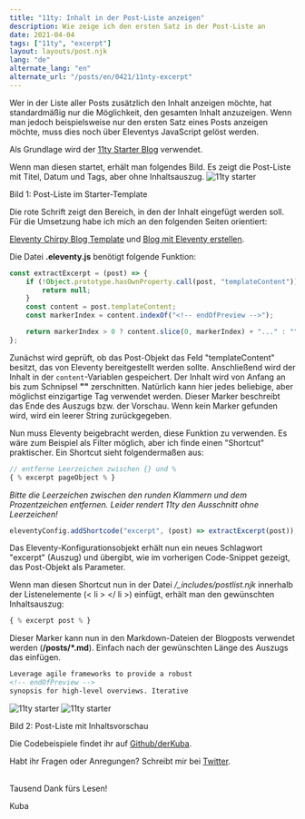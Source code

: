 ```yaml
---
title: "11ty: Inhalt in der Post-Liste anzeigen"
description: Wie zeige ich den ersten Satz in der Post-Liste an
date: 2021-04-04
tags: ["11ty", "excerpt"]
layout: layouts/post.njk
lang: "de"
alternate_lang: "en"
alternate_url: "/posts/en/0421/11nty-excerpt"
---
```


Wer in der Liste aller Posts zusätzlich den Inhalt anzeigen möchte, hat standardmäßig nur die Möglichkeit, den gesamten Inhalt anzuzeigen. Wenn man jedoch beispielsweise nur den ersten Satz eines Posts anzeigen möchte, muss dies noch über Eleventys JavaScript gelöst werden. <!-- endOfPreview -->

Als Grundlage wird der [11ty Starter Blog](https://github.com/11ty/eleventy-base-blog) verwendet.

Wenn man diesen startet, erhält man folgendes Bild. Es zeigt die Post-Liste mit Titel, Datum und Tags, aber ohne Inhaltsauszug.
![11ty starter](/img/0421/excerpt-place.png "11ty starter")

<div class="has-text-right image-subline">Bild 1: Post-Liste im Starter-Template</div>

Die rote Schrift zeigt den Bereich, in den der Inhalt eingefügt werden soll.
Für die Umsetzung habe ich mich an den folgenden Seiten orientiert:

[Eleventy Chirpy Blog Template](https://github.com/muenzpraeger/eleventy-chirpy-blog-template) und [Blog mit Eleventy erstellen](https://keepinguptodate.com/pages/2019/06/creating-blog-with-eleventy/).

Die Datei **.eleventy.js** benötigt folgende Funktion:

```javascript
const extractExcerpt = (post) => {
    if (!Object.prototype.hasOwnProperty.call(post, "templateContent")) {
        return null;
    }
    const content = post.templateContent;
    const markerIndex = content.indexOf("<!-- endOfPreview -->");

    return markerIndex > 0 ? content.slice(0, markerIndex) + "..." : "";
};
```

Zunächst wird geprüft, ob das Post-Objekt das Feld "templateContent" besitzt, das von Eleventy bereitgestellt werden sollte. Anschließend wird der Inhalt in der `content`-Variablen gespeichert. Der Inhalt wird von Anfang an bis zum Schnipsel **"<!-- endOfPreview -->"** zerschnitten. Natürlich kann hier jedes beliebige, aber möglichst einzigartige Tag verwendet werden. Dieser Marker beschreibt das Ende des Auszugs bzw. der Vorschau. Wenn kein Marker gefunden wird, wird ein leerer String zurückgegeben.

Nun muss Eleventy beigebracht werden, diese Funktion zu verwenden. Es wäre zum Beispiel als Filter möglich, aber ich finde einen "Shortcut" praktischer. Ein Shortcut sieht folgendermaßen aus:

```javascript
// entferne Leerzeichen zwischen {} und %
{ % excerpt pageObject % }
```

<em>Bitte die Leerzeichen zwischen den runden Klammern und dem Prozentzeichen entfernen. Leider rendert 11ty den Ausschnitt ohne Leerzeichen!</em>

```javascript
eleventyConfig.addShortcode("excerpt", (post) => extractExcerpt(post));
```

Das Eleventy-Konfigurationsobjekt erhält nun ein neues Schlagwort "excerpt" (Auszug) und übergibt, wie im vorherigen Code-Snippet gezeigt, das Post-Objekt als Parameter.

Wenn man diesen Shortcut nun in der Datei _/\_includes/postlist.njk_ innerhalb der Listenelemente (< li > </ li >) einfügt, erhält man den gewünschten Inhaltsauszug:

```javascript
{ % excerpt post % }
```

Dieser Marker kann nun in den Markdown-Dateien der Blogposts verwendet werden (**/posts/\*.md**). Einfach nach der gewünschten Länge des Auszugs das **<!-- endOfPreview -->** einfügen.

```html
Leverage agile frameworks to provide a robust
<!-- endOfPreview -->
synopsis for high-level overviews. Iterative
```

![11ty starter](/img/0421/excerpt-final.png "11ty starter")
![11ty starter](/img/0421/excerpt-place.png "11ty starter")

<div class="has-text-right image-subline">Bild 2: Post-Liste mit Inhaltsvorschau</div>

Die Codebeispiele findet ihr auf [Github/derKuba](https://github.com/derKuba/eleventy-examples).

Habt ihr Fragen oder Anregungen? Schreibt mir bei [Twitter](https://twitter.com/der_kuba).

\
Tausend Dank fürs Lesen!

Kuba
